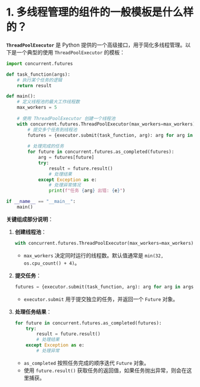 # 1. 多线程管理的组件的一般模板是什么样的？

**`ThreadPoolExecutor`** 是 Python 提供的一个高级接口，用于简化多线程管理。以下是一个典型的使用 `ThreadPoolExecutor` 的模板：

```python
import concurrent.futures

def task_function(args):
    # 执行某个任务的逻辑
    return result

def main():
    # 定义线程池的最大工作线程数
    max_workers = 5
    
    # 使用 ThreadPoolExecutor 创建一个线程池
    with concurrent.futures.ThreadPoolExecutor(max_workers=max_workers) as executor:
        # 提交多个任务到线程池
        futures = {executor.submit(task_function, arg): arg for arg in args_list}
        
        # 处理完成的任务
        for future in concurrent.futures.as_completed(futures):
            arg = futures[future]
            try:
                result = future.result()
                # 处理结果
            except Exception as e:
                # 处理异常情况
                print(f"任务 {arg} 出错: {e}")

if __name__ == "__main__":
    main()
```

**关键组成部分说明**：

1. **创建线程池**：
   ```python
   with concurrent.futures.ThreadPoolExecutor(max_workers=max_workers) as executor:
   ```
   - `max_workers` 决定同时运行的线程数。默认值通常是 `min(32, os.cpu_count() + 4)`。

2. **提交任务**：
   ```python
   futures = {executor.submit(task_function, arg): arg for arg in args_list}
   ```
   - `executor.submit` 用于提交独立的任务，并返回一个 `Future` 对象。

3. **处理任务结果**：
   ```python
   for future in concurrent.futures.as_completed(futures):
       try:
           result = future.result()
           # 处理结果
       except Exception as e:
           # 处理异常
   ```
   - `as_completed` 按照任务完成的顺序迭代 `Future` 对象。
   - 使用 `future.result()` 获取任务的返回值，如果任务抛出异常，则会在这里捕获。
